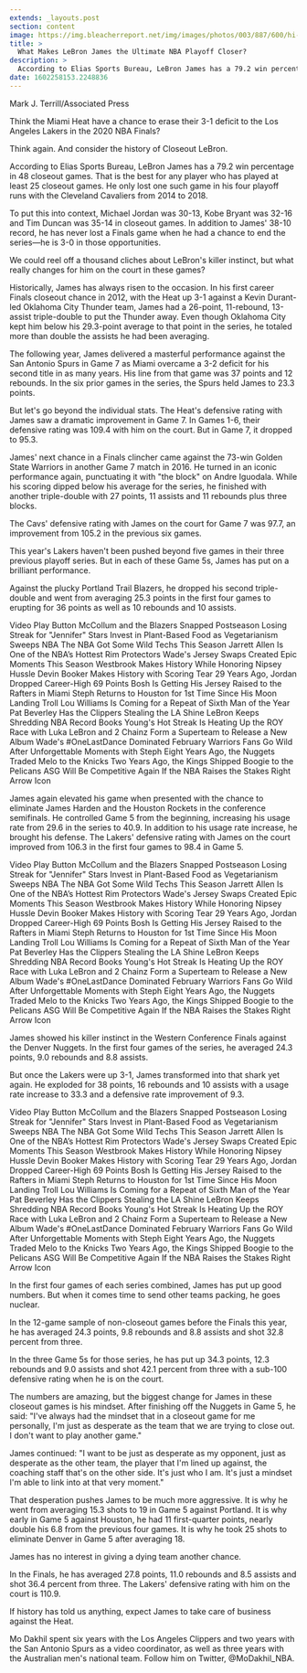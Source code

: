 ```yaml
--- 
extends: _layouts.post 
section: content 
image: https://img.bleacherreport.net/img/images/photos/003/887/600/hi-res-61483b847608591a352521c3928bd9eb_crop_exact.jpg?w=1200&h=1200&q=75 
title: > 
  What Makes LeBron James the Ultimate NBA Playoff Closer? 
description: > 
  According to Elias Sports Bureau, LeBron James has a 79.2 win percentage in 48 closeout games.He only lost one such game in his four playoff runs with the Cleveland Cavaliers from 2014 to 2018.In the six prior games in the series, the Spurs held James to 23.3 points.James' next chance in a Finals clincher came against the 73-win Golden State Warriors in another Game 7 match in 2016.In the Finals, he has averaged 27.8 points, 11.0 rebounds and 8.5 assists and shot 36.4 percent from three. 
date: 1602258153.2248836 
--- 
```

Mark J. Terrill/Associated Press

Think the Miami Heat have a chance to erase their 3-1 deficit to the Los Angeles Lakers in the 2020 NBA Finals?

Think again. And consider the history of Closeout LeBron.

According to Elias Sports Bureau, LeBron James has a 79.2 win percentage in 48 closeout games. That is the best for any player who has played at least 25 closeout games. He only lost one such game in his four playoff runs with the Cleveland Cavaliers from 2014 to 2018.

To put this into context, Michael Jordan was 30-13, Kobe Bryant was 32-16 and Tim Duncan was 35-14 in closeout games. In addition to James' 38-10 record, he has never lost a Finals game when he had a chance to end the series—he is 3-0 in those opportunities.

We could reel off a thousand cliches about LeBron's killer instinct, but what really changes for him on the court in these games?

Historically, James has always risen to the occasion. In his first career Finals closeout chance in 2012, with the Heat up 3-1 against a Kevin Durant-led Oklahoma City Thunder team, James had a 26-point, 11-rebound, 13-assist triple-double to put the Thunder away. Even though Oklahoma City kept him below his 29.3-point average to that point in the series, he totaled more than double the assists he had been averaging.

The following year, James delivered a masterful performance against the San Antonio Spurs in Game 7 as Miami overcame a 3-2 deficit for his second title in as many years. His line from that game was 37 points and 12 rebounds. In the six prior games in the series, the Spurs held James to 23.3 points.

But let's go beyond the individual stats. The Heat's defensive rating with James saw a dramatic improvement in Game 7. In Games 1-6, their defensive rating was 109.4 with him on the court. But in Game 7, it dropped to 95.3.

James' next chance in a Finals clincher came against the 73-win Golden State Warriors in another Game 7 match in 2016. He turned in an iconic performance again, punctuating it with "the block" on Andre Iguodala. While his scoring dipped below his average for the series, he finished with another triple-double with 27 points, 11 assists and 11 rebounds plus three blocks.

The Cavs' defensive rating with James on the court for Game 7 was 97.7, an improvement from 105.2 in the previous six games.

This year's Lakers haven't been pushed beyond five games in their three previous playoff series. But in each of these Game 5s, James has put on a brilliant performance.

Against the plucky Portland Trail Blazers, he dropped his second triple-double and went from averaging 25.3 points in the first four games to erupting for 36 points as well as 10 rebounds and 10 assists.

Video Play Button McCollum and the Blazers Snapped Postseason Losing Streak for "Jennifer" Stars Invest in Plant-Based Food as Vegetarianism Sweeps NBA The NBA Got Some Wild Techs This Season Jarrett Allen Is One of the NBA’s Hottest Rim Protectors Wade's Jersey Swaps Created Epic Moments This Season Westbrook Makes History While Honoring Nipsey Hussle Devin Booker Makes History with Scoring Tear 29 Years Ago, Jordan Dropped Career-High 69 Points Bosh Is Getting His Jersey Raised to the Rafters in Miami Steph Returns to Houston for 1st Time Since His Moon Landing Troll Lou Williams Is Coming for a Repeat of Sixth Man of the Year Pat Beverley Has the Clippers Stealing the LA Shine LeBron Keeps Shredding NBA Record Books Young's Hot Streak Is Heating Up the ROY Race with Luka LeBron and 2 Chainz Form a Superteam to Release a New Album Wade's #OneLastDance Dominated February Warriors Fans Go Wild After Unforgettable Moments with Steph Eight Years Ago, the Nuggets Traded Melo to the Knicks Two Years Ago, the Kings Shipped Boogie to the Pelicans ASG Will Be Competitive Again If the NBA Raises the Stakes Right Arrow Icon

James again elevated his game when presented with the chance to eliminate James Harden and the Houston Rockets in the conference semifinals. He controlled Game 5 from the beginning, increasing his usage rate from 29.6 in the series to 40.9. In addition to his usage rate increase, he brought his defense. The Lakers' defensive rating with James on the court improved from 106.3 in the first four games to 98.4 in Game 5.

Video Play Button McCollum and the Blazers Snapped Postseason Losing Streak for "Jennifer" Stars Invest in Plant-Based Food as Vegetarianism Sweeps NBA The NBA Got Some Wild Techs This Season Jarrett Allen Is One of the NBA’s Hottest Rim Protectors Wade's Jersey Swaps Created Epic Moments This Season Westbrook Makes History While Honoring Nipsey Hussle Devin Booker Makes History with Scoring Tear 29 Years Ago, Jordan Dropped Career-High 69 Points Bosh Is Getting His Jersey Raised to the Rafters in Miami Steph Returns to Houston for 1st Time Since His Moon Landing Troll Lou Williams Is Coming for a Repeat of Sixth Man of the Year Pat Beverley Has the Clippers Stealing the LA Shine LeBron Keeps Shredding NBA Record Books Young's Hot Streak Is Heating Up the ROY Race with Luka LeBron and 2 Chainz Form a Superteam to Release a New Album Wade's #OneLastDance Dominated February Warriors Fans Go Wild After Unforgettable Moments with Steph Eight Years Ago, the Nuggets Traded Melo to the Knicks Two Years Ago, the Kings Shipped Boogie to the Pelicans ASG Will Be Competitive Again If the NBA Raises the Stakes Right Arrow Icon

James showed his killer instinct in the Western Conference Finals against the Denver Nuggets. In the first four games of the series, he averaged 24.3 points, 9.0 rebounds and 8.8 assists.

But once the Lakers were up 3-1, James transformed into that shark yet again. He exploded for 38 points, 16 rebounds and 10 assists with a usage rate increase to 33.3 and a defensive rate improvement of 9.3.

Video Play Button McCollum and the Blazers Snapped Postseason Losing Streak for "Jennifer" Stars Invest in Plant-Based Food as Vegetarianism Sweeps NBA The NBA Got Some Wild Techs This Season Jarrett Allen Is One of the NBA’s Hottest Rim Protectors Wade's Jersey Swaps Created Epic Moments This Season Westbrook Makes History While Honoring Nipsey Hussle Devin Booker Makes History with Scoring Tear 29 Years Ago, Jordan Dropped Career-High 69 Points Bosh Is Getting His Jersey Raised to the Rafters in Miami Steph Returns to Houston for 1st Time Since His Moon Landing Troll Lou Williams Is Coming for a Repeat of Sixth Man of the Year Pat Beverley Has the Clippers Stealing the LA Shine LeBron Keeps Shredding NBA Record Books Young's Hot Streak Is Heating Up the ROY Race with Luka LeBron and 2 Chainz Form a Superteam to Release a New Album Wade's #OneLastDance Dominated February Warriors Fans Go Wild After Unforgettable Moments with Steph Eight Years Ago, the Nuggets Traded Melo to the Knicks Two Years Ago, the Kings Shipped Boogie to the Pelicans ASG Will Be Competitive Again If the NBA Raises the Stakes Right Arrow Icon

In the first four games of each series combined, James has put up good numbers. But when it comes time to send other teams packing, he goes nuclear.

In the 12-game sample of non-closeout games before the Finals this year, he has averaged 24.3 points, 9.8 rebounds and 8.8 assists and shot 32.8 percent from three.

In the three Game 5s for those series, he has put up 34.3 points, 12.3 rebounds and 9.0 assists and shot 42.1 percent from three with a sub-100 defensive rating when he is on the court.

The numbers are amazing, but the biggest change for James in these closeout games is his mindset. After finishing off the Nuggets in Game 5, he said: "I've always had the mindset that in a closeout game for me personally, I'm just as desperate as the team that we are trying to close out. I don't want to play another game."

James continued: "I want to be just as desperate as my opponent, just as desperate as the other team, the player that I'm lined up against, the coaching staff that's on the other side. It's just who I am. It's just a mindset I'm able to link into at that very moment."

That desperation pushes James to be much more aggressive. It is why he went from averaging 15.3 shots to 19 in Game 5 against Portland. It is why early in Game 5 against Houston, he had 11 first-quarter points, nearly double his 6.8 from the previous four games. It is why he took 25 shots to eliminate Denver in Game 5 after averaging 18.

James has no interest in giving a dying team another chance.

In the Finals, he has averaged 27.8 points, 11.0 rebounds and 8.5 assists and shot 36.4 percent from three. The Lakers' defensive rating with him on the court is 110.9.

If history has told us anything, expect James to take care of business against the Heat.



Mo Dakhil spent six years with the Los Angeles Clippers and two years with the San Antonio Spurs as a video coordinator, as well as three years with the Australian men's national team. Follow him on Twitter, @MoDakhil_NBA.